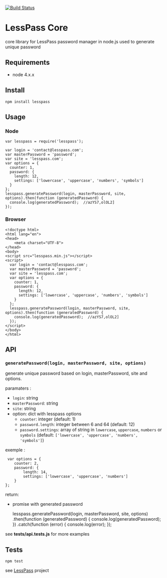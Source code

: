 [![Build Status](https://travis-ci.org/lesspass/core.svg?branch=master)](https://travis-ci.org/lesspass/core)

# LessPass Core

core library for LessPass password manager in node.js used to generate unique password

## Requirements

  - node 4.x.x

## Install

    npm install lesspass

## Usage

### Node

    var lesspass = require('lesspass');

    var login = 'contact@lesspass.com';
    var masterPassword = 'password';
    var site = 'lesspass.com';
    var options = {
      counter: 1,
      password: {
        length: 12,
        settings: ['lowercase', 'uppercase', 'numbers', 'symbols']
      }
    };
    lesspass.generatePassword(login, masterPassword, site, options).then(function (generatedPassword) {
      console.log(generatedPassword);  //azYS7,olOL2]
    });



### Browser

    <!doctype html>
    <html lang="en">
    <head>
        <meta charset="UTF-8">
    </head>
    <body>
    <script src="lesspass.min.js"></script>
    <script>
      var login = 'contact@lesspass.com';
      var masterPassword = 'password';
      var site = 'lesspass.com';
      var options = {
        counter: 1,
        password: {
          length: 12,
          settings: ['lowercase', 'uppercase', 'numbers', 'symbols']
        }
      };
      lesspass.generatePassword(login, masterPassword, site, options).then(function (generatedPassword) {
        console.log(generatedPassword);  //azYS7,olOL2]
      });
    </script>
    </body>
    </html>

## API

### `generatePassword(login, masterPassword, site, options)`

generate unique password based on login, masterPassword, site and options.

paramaters :

 * `login`: string
 * `masterPassword`: string
 * `site`: string
 * option: dict with lesspass options
   * `counter`: integer (default: 1)
   * `password.length`: integer between 6 and 64 (default: 12)
   * `password.settings`: array of string in `lowercase`, `uppercase`, `numbers` or `symbols` (default: `['lowercase', 'uppercase', 'numbers', 'symbols']`)

exemple :

     var options = {
        counter: 2,
        password: {
            length: 14,
            settings: ['lowercase', 'uppercase', 'numbers']
        }
    };


return:

  * promise with generated password


    lesspass.generatePassword(login, masterPassword, site, options)
        .then(function (generatedPassword) {
            console.log(generatedPassword);
        })
        .catch(function (error) {
            console.log(error);
        });


see **tests/api.tests.js** for more examples


## Tests

    npm test

see [LessPass](https://github.com/lesspass/lesspass) project